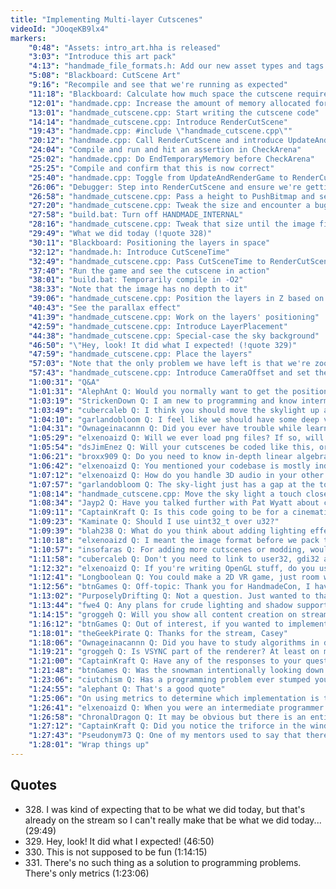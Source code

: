 ```yaml
---
title: "Implementing Multi-layer Cutscenes"
videoId: "JOoqeKB9lx4"
markers:
    "0:48": "Assets: intro_art.hha is released"
    "3:03": "Introduce this art pack"
    "4:13": "handmade_file_formats.h: Add our new asset types and tags to asset_type_id and asset_tag_id"
    "5:08": "Blackboard: CutScene Art"
    "9:16": "Recompile and see that we're running as expected"
    "11:18": "Blackboard: Calculate how much space the cutscene requires"
    "12:01": "handmade.cpp: Increase the amount of memory allocated for the assets"
    "13:01": "handmade_cutscene.cpp: Start writing the cutscene code"
    "14:14": "handmade_cutscene.cpp: Introduce RenderCutScene"
    "19:43": "handmade.cpp: #include \"handmade_cutscene.cpp\""
    "20:12": "handmade.cpp: Call RenderCutScene and introduce UpdateAndRenderGame"
    "24:04": "Compile and run and hit an assertion in CheckArena"
    "25:02": "handmade.cpp: Do EndTemporaryMemory before CheckArena"
    "25:25": "Compile and confirm that this is now correct"
    "25:40": "handmade.cpp: Toggle from UpdateAndRenderGame to RenderCutScene"
    "26:06": "Debugger: Step into RenderCutScene and ensure we're getting a bitmap"
    "26:58": "handmade_cutscene.cpp: Pass a height to PushBitmap and see the cutscene in action"
    "27:20": "handmade_cutscene.cpp: Tweak the size and encounter a bug in the debug stuff"
    "27:58": "build.bat: Turn off HANDMADE_INTERNAL"
    "28:16": "handmade_cutscene.cpp: Tweak that size until the image fits the screen, and add layers to the scene"
    "29:49": "What we did today (!quote 328)"
    "30:11": "Blackboard: Positioning the layers in space"
    "32:12": "handmade.h: Introduce CutSceneTime"
    "32:49": "handmade_cutscene.cpp: Pass CutSceneTime to RenderCutScene and slowly zoom the camera"
    "37:40": "Run the game and see the cutscene in action"
    "38:01": "build.bat: Temporarily compile in -O2"
    "38:33": "Note that the image has no depth to it"
    "39:06": "handmade_cutscene.cpp: Position the layers in Z based on their LayerIndex"
    "40:43": "See the parallax effect"
    "41:39": "handmade_cutscene.cpp: Work on the layers' positioning"
    "42:59": "handmade_cutscene.cpp: Introduce LayerPlacement"
    "44:38": "handmade_cutscene.cpp: Special-case the sky background"
    "46:50": "\"Hey, look! It did what I expected! (!quote 329)"
    "47:59": "handmade_cutscene.cpp: Place the layers"
    "57:03": "Note that the only problem we have left is that we're zooming towards nothing"
    "57:43": "handmade_cutscene.cpp: Introduce CameraOffset and set the focus point"
    "1:00:31": "Q&A"
    "1:01:31": "AlephAnt Q: Would you normally want to get the position / scale for each layer from the artist? If so, how would you go about doing that?"
    "1:03:19": "StrickenDown Q: I am new to programming and know intermediate Java only. Can you explain what you use emacs for if you're using Visual Studio?"
    "1:03:49": "cubercaleb Q: I think you should move the skylight up a tad bit"
    "1:04:10": "garlandobloom Q: I feel like we should have some deep voice narration. \"Down in the valley...\""
    "1:04:31": "Ownageinacannn Q: Did you ever have trouble while learning to program? I'm currently getting my rump handed to me in my Java class"
    "1:05:29": "elxenoaizd Q: Will we ever load png files? If so, will we be writing our own loader or use stb_image.h? I read that it's tricky to load pngs or no?"
    "1:05:54": "dsJimEnez Q: Will your cutscenes be coded like this, or be setup as data in a separate file?"
    "1:06:21": "broxx909 Q: Do you need to know in-depth linear algebra to do this?"
    "1:06:42": "elxenoaizd Q: You mentioned your codebase is mostly independent for the most part: does that include random number generation or do you use the C library for that?"
    "1:07:12": "elxenoaizd Q: How do you handle 3D audio in your other engines and games? OpenAL or you implement something yourself?"
    "1:07:57": "garlandobloom Q: The sky-light just has a gap at the top was all"
    "1:08:14": "handmade_cutscene.cpp: Move the sky light a touch closer"
    "1:08:34": "Jayp2 Q: Have you talked further with Pat Wyatt about coming on the stream, or is that postponed for when networking becomes relevant? I thought his talk was very interesting in particular"
    "1:09:11": "CaptainKraft Q: Is this code going to be for a cinematic in the game or are you just testing the functionality now?"
    "1:09:23": "Kaminate Q: Should I use uint32_t over u32?"
    "1:09:39": "blah238 Q: What do you think about adding lighting effects to the cutscene, like a flickering or pulsing of the candlelight in the welcome sign?"
    "1:10:18": "elxenoaizd Q: I meant the image format before we pack them in asset. I understand we're currently using BMP"
    "1:10:57": "insofaras Q: For adding more cutscenes or modding, wouldn't it make more sense to keep the parallax constants somewhere in the hha file?"
    "1:11:58": "cubercaleb Q: Don't you need to link to user32, gdi32 and opengl32 for a few things?"
    "1:12:32": "elxenoaizd Q: If you're writing OpenGL stuff, do you use GLEW or write your own extension loader and load the function pointers yourself?"
    "1:12:41": "Longboolean Q: You could make a 2D VR game, just room with a giant video wall"
    "1:12:56": "btnGames Q: Off-topic: Thank you for HandmadeCon, I have watched it twice already"
    "1:13:02": "PurposelyDrifting Q: Not a question. Just wanted to thank you for doing HandmadeCon! And glad to see you back doing Handmade Hero"
    "1:13:44": "fwe4 Q: Any plans for crude lighting and shadow support for things like lightposts?"
    "1:14:15": "groggeh Q: Will you show all content creation on stream too? Watching you spend hours doing cutscenes might not be fun (!quote 330)"
    "1:16:12": "btnGames Q: Out of interest, if you wanted to implement a zoom that curved to the contours of the hill (forward, drop, forward), would you still look to implement that in code or look at a visual tool for something like that?"
    "1:18:01": "theGeekPirate Q: Thanks for the stream, Casey"
    "1:18:06": "Ownageinacannn Q: Did you have to study algorithms in depth or did you learn from on-hand experience?"
    "1:19:21": "groggeh Q: Is VSYNC part of the renderer? At least on my end on the stream there is quite a bit of tearing. Not sure if that is the stream or not"
    "1:21:00": "CaptainKraft Q: Have any of the responses to your questions at HandmadeCon affected your approach to certain problems?"
    "1:21:48": "btnGames Q: Was the snowman intentionally looking down to indicate a feeling of sadness, or am I reading too much into it?"
    "1:23:06": "ciutchism Q: Has a programming problem ever stumped you? Even after googling and or collaboration? (!quote 331)"
    "1:24:55": "alephant Q: That's a good quote"
    "1:25:06": "On using metrics to determine which implementation is the most appropriate for a given situation"
    "1:26:41": "elxenoaizd Q: When you were an intermediate programmer how often is it that you used Google to help you look up solutions to hard problems? Or do you always try to first approach it yourself?"
    "1:26:58": "ChronalDragon Q: It may be obvious but there is an entire class of programmers that seem to think otherwise"
    "1:27:12": "CaptainKraft Q: Did you notice the triforce in the windows?"
    "1:27:43": "Pseudonym73 Q: One of my mentors used to say that there should be a book called \"Algorithms, Data Structures, and Tradeoffs\""
    "1:28:01": "Wrap things up"
---
```


## Quotes

* 328\. I was kind of expecting that to be what we did today, but that's already on the stream so I can't really make that be what we did today... (29:49)
* 329\. Hey, look! It did what I expected! (46:50)
* 330\. This is not supposed to be fun (1:14:15)
* 331\. There's no such thing as a solution to programming problems. There's only metrics (1:23:06)
